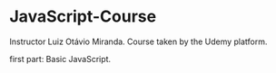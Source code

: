 # JavaScript-Course
 Instructor Luiz Otávio Miranda. Course taken by the Udemy platform.

first part:
  Basic JavaScript.
